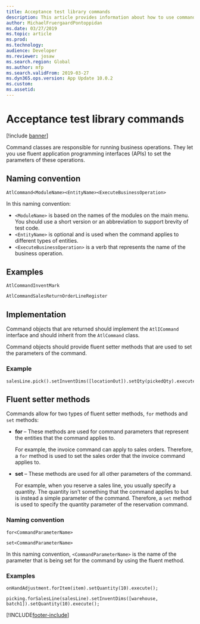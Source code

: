 ```yaml
---
title: Acceptance test library commands
description: This article provides information about how to use commands with the Acceptance test library.
author: MichaelFruergaardPontoppidan
ms.date: 03/27/2019
ms.topic: article
ms.prod: 
ms.technology: 
audience: Developer
ms.reviewer: josaw
ms.search.region: Global
ms.author: mfp
ms.search.validFrom: 2019-03-27
ms.dyn365.ops.version: App Update 10.0.2
ms.custom: 
ms.assetid: 
---
```


# Acceptance test library commands

[!include [banner](../includes/banner.md)]

Command classes are responsible for running business operations. They let you use fluent application programming interfaces (APIs) to set the parameters of these operations.

## Naming convention

`AtlCommand<ModuleName><EntityName><ExecuteBusinessOperation>`

In this naming convention:

+ `<ModuleName>` is based on the names of the modules on the main menu. You should use a short version or an abbreviation to support brevity of test code.
+ `<EntityName>` is optional and is used when the command applies to different types of entities.
+ `<ExecuteBusinessOperation>` is a verb that represents the name of the business operation.

## Examples

```xpp
AtlCommandInventMark

AtlCommandSalesReturnOrderLineRegister
```

## Implementation

Command objects that are returned should implement the `AtlICommand` interface and should inherit from the `AtlCommand` class.

Command objects should provide fluent setter methods that are used to set the parameters of the command.

### Example

```xpp
salesLine.pick().setInventDims([locationOut]).setQty(pickedQty).execute();
```

## Fluent setter methods

Commands allow for two types of fluent setter methods, `for` methods and `set` methods:

+ **for** – These methods are used for command parameters that represent the entities that the command applies to.

    For example, the invoice command can apply to sales orders. Therefore, a `for` method is used to set the sales order that the invoice command applies to.

+ **set** – These methods are used for all other parameters of the command. 

    For example, when you reserve a sales line, you usually specify a quantity. The quantity isn't something that the command applies to but is instead a simple parameter of the command. Therefore, a `set` method is used to specify the quantity parameter of the reservation command.

### Naming convention

`for<CommandParameterName>`

`set<CommandParameterName>`

In this naming convention, `<CommandParameterName>` is the name of the parameter that is being set for the command by using the fluent method.

### Examples

```xpp
onHandAdjustment.forItem(item).setQuantity(10).execute();
	
picking.forSalesLine(salesLine).setInventDims([warehouse, batch1]).setQuantity(10).execute();
```


[!INCLUDE[footer-include](../../../includes/footer-banner.md)]
